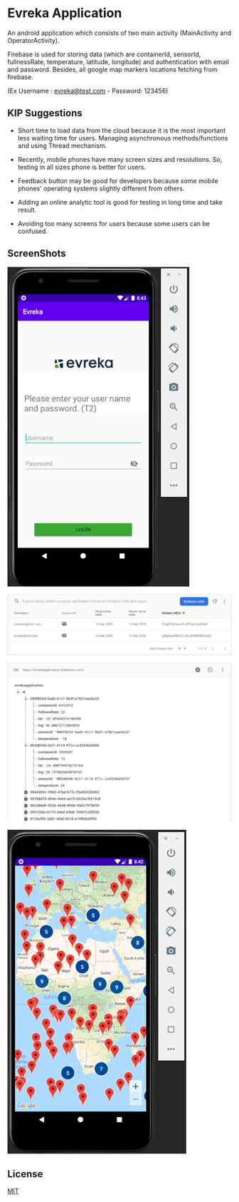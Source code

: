 # Evreka Application

An android application which consists of two main activity (MainActivity and OperatorActivity).

Firebase is used for storing data (which are containerId, sensorId, fullnessRate, temperature, latitude, longitude) and authentication with email and password. Besides, all google map markers locations fetching from firebase.

(Ex Username : evreka@test.com - Password: 123456)

## KIP Suggestions
- Short time to load data from the cloud because it is the most important less waiting time for users. Managing asynchronous methods/functions and using Thread mechanism.

- Recently, mobile phones have many screen sizes and resolutions. So, testing in all sizes phone is better for users.

- Feedback button may be good for developers because some mobile phones' operating systems slightly different from others.

- Adding an online analytic tool is good for testing in long time and take result.

- Avoiding too many screens for users because some users can be confused.

## ScreenShots

![Login](https://github.com/mkaraa/Evreka-Application/blob/master/screenshots/Screen%20Shot%202020-06-16%20at%2020.43.27.png?raw=true
)

![Users in firebase](https://github.com/mkaraa/Evreka-Application/blob/master/screenshots/Screen%20Shot%202020-06-16%20at%2020.51.13.png?raw=true)

![Database](https://github.com/mkaraa/Evreka-Application/blob/master/screenshots/Screen%20Shot%202020-06-16%20at%2020.50.57.png?raw=true)

![GoogleMap with ClusterManager](https://github.com/mkaraa/Evreka-Application/blob/master/screenshots/Screen%20Shot%202020-06-16%20at%2020.42.28.png?raw=true)


## License
[MIT](https://choosealicense.com/licenses/mit/)
